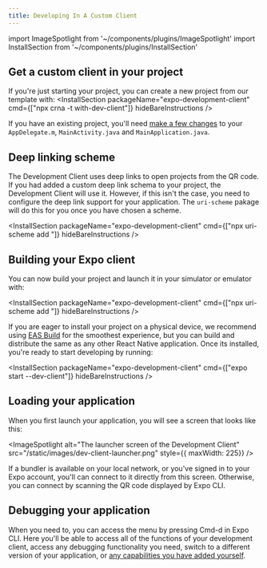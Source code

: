 ```yaml
---
title: Developing In A Custom Client
---
```


import ImageSpotlight from '~/components/plugins/ImageSpotlight'
import InstallSection from '~/components/plugins/InstallSection'

## Get a custom client in your project

If you're just starting your project, you can create a new project from our template with: 
<InstallSection packageName="expo-development-client" cmd={["npx crna -t with-dev-client"]} hideBareInstructions />

If you have an existing project, you'll need [make a few changes](installation.md) to your `AppDelegate.m`, `MainActivity.java` and `MainApplication.java`.

## Deep linking scheme

The Development Client uses deep links to open projects from the QR code. If you had added a custom deep link schema to your project, the Development Client will use it. However, if this isn't the case, you need to configure the deep link support for your application. The `uri-scheme` pakage will do this for you once you have chosen a scheme.

<InstallSection packageName="expo-development-client" cmd={["npx uri-scheme add <your scheme>"]} hideBareInstructions />

## Building your Expo client

You can now build your project and launch it in your simulator or emulator with:

<InstallSection packageName="expo-development-client" cmd={["npx uri-scheme add <your scheme>"]} hideBareInstructions />

If you are eager to install your project on a physical device, we recommend using [EAS Build](eas-build.md) for the smoothest experience, but you can build and distribute the same as any other React Native application. Once its installed, you're ready to start developing by running:

<InstallSection packageName="expo-development-client" cmd={["expo start --dev-client"]} hideBareInstructions />


## Loading your application

When you first launch your application, you will see a screen that looks like this:

<ImageSpotlight alt="The launcher screen of the Development Client" src="/static/images/dev-client-launcher.png" style={{ maxWidth: 225}} />

If a bundler is available on your local network, or you've signed in to your Expo account, you'll can connect to it directly from this screen.
Otherwise, you can connect by scanning the QR code displayed by Expo CLI.

## Debugging your application

When you need to, you can access the menu by pressing Cmd-d in Expo CLI.  Here you'll be able to access all of the functions of your development client, access any debugging functionality you need, switch to a different version of your application, or [any capabilities you have added yourself](extending-the-dev-menu.md).

